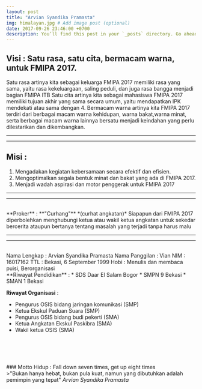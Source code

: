 ```yaml
---
layout: post
title: "Arvian Syandika Pramasta"
img: himalayan.jpg # Add image post (optional)
date: 2017-09-26 23:46:00 +0700
description: You’ll find this post in your `_posts` directory. Go ahead and edit it and re-build the site to see your changes. # Add post description (optional)
---
```

## Visi : Satu rasa, satu cita, bermacam warna, untuk FMIPA 2017.

Satu rasa artinya kita sebagai keluarga FMIPA 2017 memiliki rasa yang sama, yaitu rasa kekeluargaan, saling peduli, dan juga rasa bangga menjadi bagian FMIPA ITB
Satu cita artinya kita sebagai mahasiswa FMIPA 2017 memiliki tujuan akhir yang sama secara umum, yaitu mendapatkan IPK mendekati atau sama dengan 4.
Bermacam warna artinya kita FMIPA 2017 terdiri dari berbagai macam warna kehidupan, warna bakat,warna minat, serta berbagai macam warna lainnya bersatu menjadi keindahan yang perlu dilestarikan dan dikembangkan.

----
----

## Misi : 
1. Mengadakan kegiatan kebersamaan secara efektif dan efisien.
2. Mengoptimalkan segala bentuk minat dan bakat yang ada di FMIPA 2017.
3. Menjadi wadah aspirasi dan motor penggerak untuk FMIPA 2017

----
----
<br>
**Proker** : **"Curhang"** *(curhat angkatan)*   
Siapapun dari FMIPA 2017 diperbolehkan menghubungi ketua atau wakil ketua angkatan untuk sekedar bercerita ataupun bertanya tentang masalah yang terjadi tanpa harus malu

----
----
<br>
Nama Lengkap      : Arvian Syandika Pramasta  
Nama Panggilan    : Vian  
NIM               : 16017162  
TTL               : Bekasi, 6 September 1999  
Hobi              : Menulis dan membaca puisi, Berorganisasi  
<br>
**Riwayat Pendidikan** :
* SDS Daar El Salam Bogor
* SMPN 9 Bekasi
* SMAN 1 Bekasi
  
  
**Riwayat Organisasi** : 
+ Pengurus OSIS bidang jaringan komunikasi (SMP)
+ Ketua Ekskul Paduan Suara (SMP)
+ Pengurus OSIS bidang budi pekerti (SMA)
+ Ketua Angkatan Ekskul Paskibra (SMA)
+ Wakil ketua OSIS (SMA)
<br>
<br>
<br>
<br>
### Motto Hidup : Fall down seven times, get up eight times
<br>
>"Bukan hanya hebat, bukan pula kuat, namun yang dibutuhkan adalah pemimpin yang tepat" <cite>Arvian Syandika Pramasta</cite>



